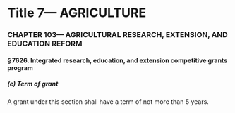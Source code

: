 
# Title 7— AGRICULTURE
### CHAPTER 103— AGRICULTURAL RESEARCH, EXTENSION, AND EDUCATION REFORM
#### § 7626. Integrated research, education, and extension competitive grants program
##### (e) Term of grant

A grant under this section shall have a term of not more than 5 years.
